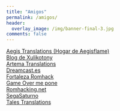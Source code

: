 ```yaml
---
title: "Amigos"
permalink: /amigos/
header:
  overlay_image: /img/banner-final-3.jpg
comments: false
---
```


[Aegis Translations (Hogar de Aegisflame)](http://aegis.romhackhispano.org/)  
[Blog de Xulikotony](http://traduccionesxt.blogspot.com.es/)  
[Artema Translations](http://hotayeldi-traducciones.blogspot.com.es/)  
[Dreamcast.es](http://www.dreamcast.es/)  
[Fortaleza Romhack](http://fortaleza.romhackhispano.org/)  
[Game Over me pone](http://www.portalgameover.com/)  
[Romhacking.net](http://www.romhacking.net/)  
[SegaSaturno](http://www.segasaturno.com/)  
[Tales Translations](http://blog.tales-tra.com/)  
<br>
<br>
<br>

